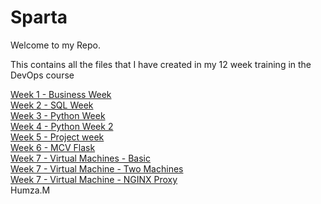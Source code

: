 # Sparta
Welcome to my Repo.

This contains all the files that I have created in my 12 week training in the DevOps course 

[Week 1 - Business Week](https://github.com/Humza277/sparta/tree/master/Week%202%20-%20SQL%20Week)
\
[Week 2 - SQL Week ](https://github.com/Humza277/sparta/tree/master/Week%202%20-%20SQL%20Week)
\
[Week 3 - Python Week](https://github.com/Humza277/sparta/tree/master/Week%203%20-Python)
\
[Week 4 - Python Week 2](https://github.com/Humza277/sparta/tree/master/Week%204%20-%20AdvancedPython)
\
[Week 5 - Project week](https://github.com/Humza277/pythonProject)
\
[Week 6 - MCV Flask](https://github.com/Humza277/pythonflask)
\
[Week 7 - Virtual Machines - Basic](https://github.com/Humza277/ubuntuvagrant)
\
[Week 7 - Virtual Machine - Two Machines](https://github.com/Humza277/vagrant_multiservers)
\
[Week 7 - Virtual Machine - NGINX Proxy](https://github.com/Humza277/vagrantAutomated)
\
Humza.M 
